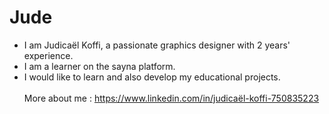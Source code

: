 # Jude
- I am Judicaël Koffi, a passionate graphics designer with 2 years' experience.
- I am a learner on the sayna platform.
- I would like to learn and also develop my educational projects.
<br><br>
More about me : https://www.linkedin.com/in/judicaël-koffi-750835223
<br><br>
